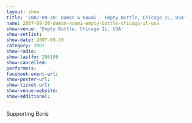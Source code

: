 ```yaml
---
layout: show
title: '2007-09-30: Damon & Naomi - Empty Bottle, Chicago IL, USA'
name: 2007-09-30-damon-naomi-empty-bottle-chicago-il-usa
show-venue: 'Empty Bottle, Chicago IL, USA'
show-setlist: 
show-date: 2007-09-30
category: 2007
show-radio: 
show-lastfm: 296199
show-cancelled: 
performers: 
facebook-event-url: 
show-poster-url: 
show-ticket-url: 
show-venue-website: 
show-additional: 
---
```


Supporting Boris